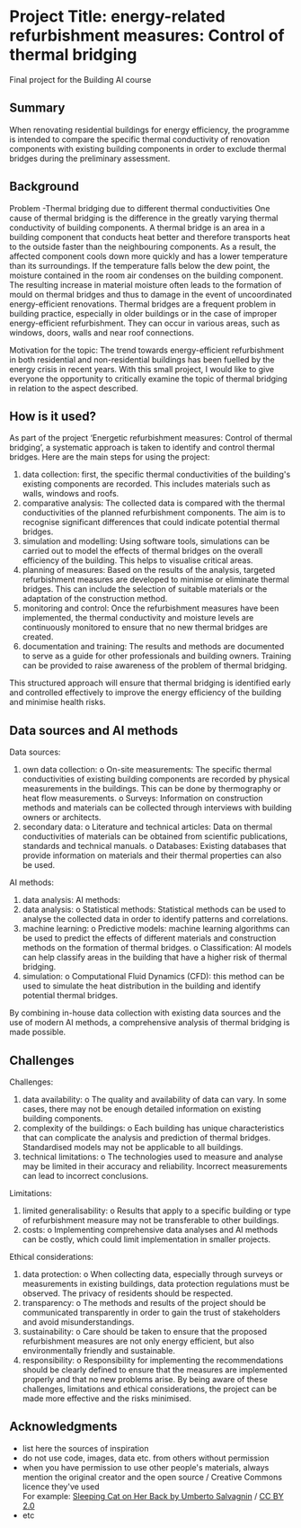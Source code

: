 <!-- This is the markdown template for the final project of the Building AI course, 
created by Reaktor Innovations and University of Helsinki. 
Copy the template, paste it to your GitHub README and edit! -->

# Project Title: energy-related refurbishment measures: Control of thermal bridging

Final project for the Building AI course

## Summary

When renovating residential buildings for energy efficiency, the programme is intended to compare the specific thermal conductivity of renovation components with existing building components in order to exclude thermal bridges during the preliminary assessment.


## Background

Problem -Thermal bridging due to different thermal conductivities 
One cause of thermal bridging is the difference in the greatly varying thermal conductivity of building components. A thermal bridge is an area in a building component that conducts heat better and therefore transports heat to the outside faster than the neighbouring components. As a result, the affected component cools down more quickly and has a lower temperature than its surroundings. If the temperature falls below the dew point, the moisture contained in the room air condenses on the building component.
The resulting increase in material moisture often leads to the formation of mould on thermal bridges and thus to damage in the event of uncoordinated energy-efficient renovations. 
Thermal bridges are a frequent problem in building practice, especially in older buildings or in the case of improper energy-efficient refurbishment. They can occur in various areas, such as windows, doors, walls and near roof connections.

Motivation for the topic:
The trend towards energy-efficient refurbishment in both residential and non-residential buildings has been fuelled by the energy crisis in recent years. With this small project, I would like to give everyone the opportunity to critically examine the topic of thermal bridging in relation to the aspect described.


## How is it used?

As part of the project ‘Energetic refurbishment measures: Control of thermal bridging’, a systematic approach is taken to identify and control thermal bridges. Here are the main steps for using the project:
1. data collection: first, the specific thermal conductivities of the building's existing components are recorded. This includes materials such as walls, windows and roofs.
2. comparative analysis: The collected data is compared with the thermal conductivities of the planned refurbishment components. The aim is to recognise significant differences that could indicate potential thermal bridges.
3. simulation and modelling: Using software tools, simulations can be carried out to model the effects of thermal bridges on the overall efficiency of the building. This helps to visualise critical areas.
4. planning of measures: Based on the results of the analysis, targeted refurbishment measures are developed to minimise or eliminate thermal bridges. This can include the selection of suitable materials or the adaptation of the construction method.
5. monitoring and control: Once the refurbishment measures have been implemented, the thermal conductivity and moisture levels are continuously monitored to ensure that no new thermal bridges are created.
6. documentation and training: The results and methods are documented to serve as a guide for other professionals and building owners. Training can be provided to raise awareness of the problem of thermal bridging.
   
This structured approach will ensure that thermal bridging is identified early and controlled effectively to improve the energy efficiency of the building and minimise health risks.


## Data sources and AI methods
Data sources:
1. own data collection:
o On-site measurements: The specific thermal conductivities of existing building components are recorded by physical measurements in the buildings. This can be done by thermography or heat flow measurements.
o Surveys: Information on construction methods and materials can be collected through interviews with building owners or architects.
2. secondary data:
o Literature and technical articles: Data on thermal conductivities of materials can be obtained from scientific publications, standards and technical manuals.
o Databases: Existing databases that provide information on materials and their thermal properties can also be used.

AI methods:
1. data analysis:
AI methods:
1. data analysis:
o Statistical methods: Statistical methods can be used to analyse the collected data in order to identify patterns and correlations.
2. machine learning:
o Predictive models: machine learning algorithms can be used to predict the effects of different materials and construction methods on the formation of thermal bridges.
o Classification: AI models can help classify areas in the building that have a higher risk of thermal bridging.
3. simulation:
o Computational Fluid Dynamics (CFD): this method can be used to simulate the heat distribution in the building and identify potential thermal bridges.

By combining in-house data collection with existing data sources and the use of modern AI methods, a comprehensive analysis of thermal bridging is made possible.

## Challenges
Challenges:
1. data availability:
o The quality and availability of data can vary. In some cases, there may not be enough detailed information on existing building components.
2. complexity of the buildings:
o Each building has unique characteristics that can complicate the analysis and prediction of thermal bridges. Standardised models may not be applicable to all buildings.
3. technical limitations:
o The technologies used to measure and analyse may be limited in their accuracy and reliability. Incorrect measurements can lead to incorrect conclusions.

Limitations:
1. limited generalisability:
o Results that apply to a specific building or type of refurbishment measure may not be transferable to other buildings.
2. costs:
o Implementing comprehensive data analyses and AI methods can be costly, which could limit implementation in smaller projects.

Ethical considerations:
1. data protection:
o When collecting data, especially through surveys or measurements in existing buildings, data protection regulations must be observed. The privacy of residents should be respected.
2. transparency:
o The methods and results of the project should be communicated transparently in order to gain the trust of stakeholders and avoid misunderstandings.
3. sustainability:
o Care should be taken to ensure that the proposed refurbishment measures are not only energy efficient, but also environmentally friendly and sustainable.
4. responsibility:
o Responsibility for implementing the recommendations should be clearly defined to ensure that the measures are implemented properly and that no new problems arise.
By being aware of these challenges, limitations and ethical considerations, the project can be made more effective and the risks minimised.

## Acknowledgments

* list here the sources of inspiration 
* do not use code, images, data etc. from others without permission
* when you have permission to use other people's materials, always mention the original creator and the open source / Creative Commons licence they've used
  <br>For example: [Sleeping Cat on Her Back by Umberto Salvagnin](https://commons.wikimedia.org/wiki/File:Sleeping_cat_on_her_back.jpg#filelinks) / [CC BY 2.0](https://creativecommons.org/licenses/by/2.0)
* etc
